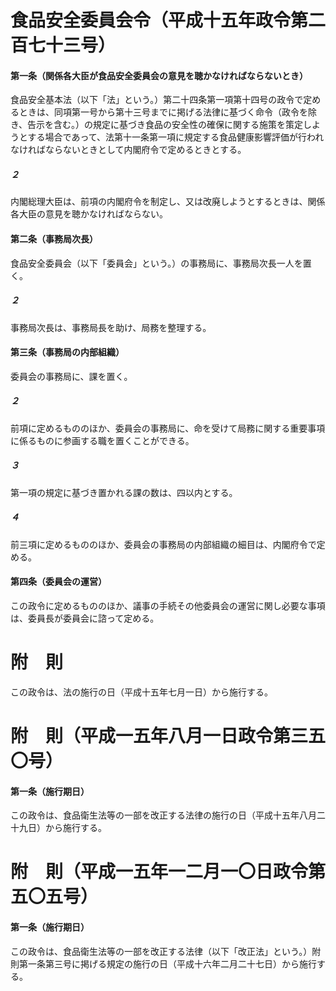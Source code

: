 # 食品安全委員会令（平成十五年政令第二百七十三号）
#### 第一条（関係各大臣が食品安全委員会の意見を聴かなければならないとき）
食品安全基本法（以下「法」という。）第二十四条第一項第十四号の政令で定めるときは、同項第一号から第十三号までに掲げる法律に基づく命令（政令を除き、告示を含む。）の規定に基づき食品の安全性の確保に関する施策を策定しようとする場合であって、法第十一条第一項に規定する食品健康影響評価が行われなければならないときとして内閣府令で定めるときとする。
##### ２
内閣総理大臣は、前項の内閣府令を制定し、又は改廃しようとするときは、関係各大臣の意見を聴かなければならない。
#### 第二条（事務局次長）
食品安全委員会（以下「委員会」という。）の事務局に、事務局次長一人を置く。
##### ２
事務局次長は、事務局長を助け、局務を整理する。
#### 第三条（事務局の内部組織）
委員会の事務局に、課を置く。
##### ２
前項に定めるもののほか、委員会の事務局に、命を受けて局務に関する重要事項に係るものに参画する職を置くことができる。
##### ３
第一項の規定に基づき置かれる課の数は、四以内とする。
##### ４
前三項に定めるもののほか、委員会の事務局の内部組織の細目は、内閣府令で定める。
#### 第四条（委員会の運営）
この政令に定めるもののほか、議事の手続その他委員会の運営に関し必要な事項は、委員長が委員会に諮って定める。
# 附　則
この政令は、法の施行の日（平成十五年七月一日）から施行する。
# 附　則（平成一五年八月一日政令第三五〇号）
#### 第一条（施行期日）
この政令は、食品衛生法等の一部を改正する法律の施行の日（平成十五年八月二十九日）から施行する。
# 附　則（平成一五年一二月一〇日政令第五〇五号）
#### 第一条（施行期日）
この政令は、食品衛生法等の一部を改正する法律（以下「改正法」という。）附則第一条第三号に掲げる規定の施行の日（平成十六年二月二十七日）から施行する。
